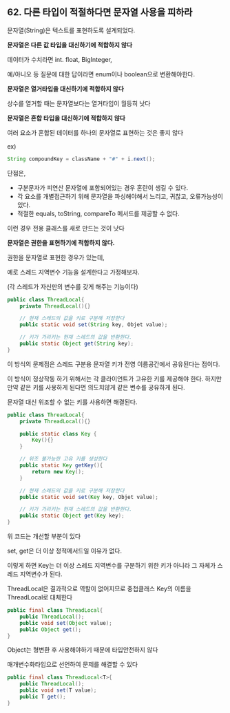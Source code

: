## 62. 다른 타입이 적절하다면 문자열 사용을 피하라

문자열(String)은 텍스트를 표현하도록 설계되었다.

**문자열은 다른 값 타입을 대신하기에 적합하지 않다**

데이터가 수치라면 int. float, BigInteger,

예/아니오 등 질문에 대한 답이라면 enum이나 boolean으로 변환해야한다.

**문자열은 열거타입을 대신하기에 적합하지 않다**

상수를 열거할 때는 문자열보다는 열거타입이 월등히 낫다

**문자열은 혼합 타입을 대신하기에 적합하지 않다**

여러 요소가 혼합된 데이터를 하나의 문자열로 표현하는 것은 좋지 않다

ex)

```java
String compoundKey = className + "#" + i.next();
```

단점은,

- 구분문자가  피연산 문자열에 포함되어있는 경우 혼란이 생길 수 있다.
- 각 요소를 개별접근하기 위해 문자열을 파싱해야해서 느리고, 귀찮고, 오류가능성이 있다.
- 적절한 equals, toString, compareTo 메서드를 제공할 수 없다.

이런 경우 전용 클래스를 새로 만드는 것이 낫다

**문자열은 권한을 표현하기에 적합하지 않다.**

권한을 문자열로 표현한 경우가 있는데,

예로 스레드 지역변수 기능을 설계한다고 가정해보자.

(각 스레드가 자신만의 변수를 갖게 해주는 기능이다)

```java
public class ThreadLocal{
	private ThreadLocal(){}

	// 현재 스레드의 값을 키로 구분해 저장한다
	public static void set(String key, Objet value);

	// 키가 가리키는 현재 스레드의 값을 반환한다.
	public static Object get(String key);
}
```

이 방식의 문제점은 스레드 구분용 문자열 키가 전영 이름공간에서 공유된다는 점이다.

이 방식이 정상작동 하기 위해서는 각 클라이언트가 고유한 키를 제공해야 한다. 하지만 만약 같은 키를 사용하게 된다면 의도치않게 같은 변수를 공유하게 된다.

문자열 대신 위조할 수 없는 키를 사용하면 해결된다.

```java
public class ThreadLocal{
	private ThreadLocal(){}

	public static class Key {
		Key(){}
	}

	// 위조 불가능한 고유 키를 생성한다
	public static Key getKey(){
		return new Key();
	}

	// 현재 스레드의 값을 키로 구분해 저장한다
	public static void set(Key key, Objet value);

	// 키가 가리키는 현재 스레드의 값을 반환한다.
	public static Object get(Key key);
}
```

위 코드는 개선할 부분이 있다

set, get은 더 이상 정적메서드일 이유가 없다.

이렇게 하면 Key는 더 이상 스레드 지역변수를 구분하기 위한 키가 아니라 그 자체가 스레드 지역변수가 된다.

ThreadLocal은 결과적으로 역할이 없어지므로 중첩클래스 Key의 이름을 ThreadLocal로 대체한다

```java
public final class ThreadLocal{
	public ThreadLocal();
	public void set(Object value);
	public Object get();
}
```

Object는 형변환 후 사용해야하기 때문에 타입안전하지 않다

매개변수화타입으로 선언하여 문제를 해결할 수 있다

```java
public final class ThreadLocal<T>{
	public ThreadLocal();
	public void set(T value);
	public T get();
}
```